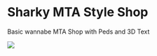 # Sharky MTA Style Shop
Basic wannabe MTA Shop with Peds and 3D Text

[<img src="https://cdn.discordapp.com/attachments/1092187492603678830/1269306600372437055/image.png?ex=66af9564&is=66ae43e4&hm=db999d6ff466146b3836fda72e4e6f8671a01c2bc69aa25470f1f330e22d94f3&"> ](https://discord.com/channels/1092187490686861312/1269313557070352435/1269313557070352435)
